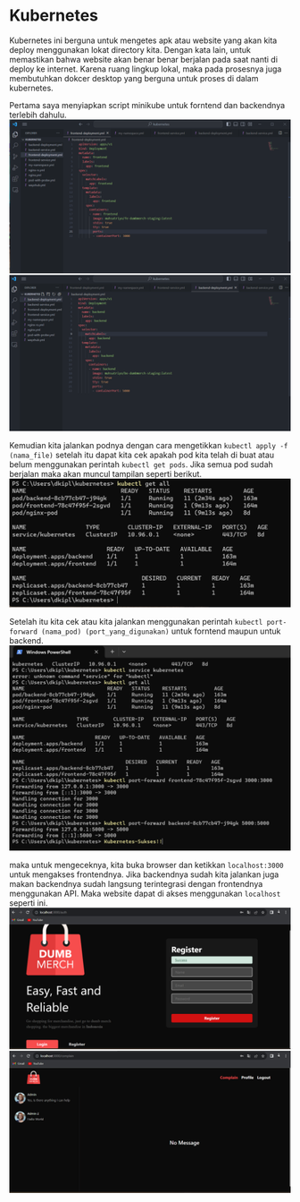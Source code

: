 # Kubernetes

Kubernetes ini berguna untuk mengetes apk atau website yang akan kita deploy menggunakan lokat directory kita. Dengan kata lain, untuk memastikan bahwa website akan benar benar berjalan pada saat nanti di deploy ke internet. Karena ruang lingkup lokal, maka pada prosesnya juga membutuhkan dokcer desktop yang berguna untuk proses di dalam kubernetes.

Pertama saya menyiapkan script minikube untuk forntend dan backendnya terlebih dahulu.
![alt text](https://github.com/MuhSatriyo/devops17-finaltask-MuhSatriyo/blob/main/7.%20Kubernetes/Documentation/1.png)
![alt text](https://github.com/MuhSatriyo/devops17-finaltask-MuhSatriyo/blob/main/7.%20Kubernetes/Documentation/2.png)

Kemudian kita jalankan podnya dengan cara mengetikkan `kubectl apply -f (nama_file)` setelah itu dapat kita cek apakah pod kita telah di buat atau belum menggunakan perintah `kubectl get pods`. Jika semua pod sudah berjalan maka akan muncul tampilan seperti berikut.
![alt text](https://github.com/MuhSatriyo/devops17-finaltask-MuhSatriyo/blob/main/7.%20Kubernetes/Documentation/3.png)

Setelah itu kita cek atau kita jalankan menggunakan perintah `kubectl port-forward (nama_pod) (port_yang_digunakan)` untuk forntend maupun untuk backend.
![alt text](https://github.com/MuhSatriyo/devops17-finaltask-MuhSatriyo/blob/main/7.%20Kubernetes/Documentation/4.png)

maka untuk mengeceknya, kita buka browser dan ketikkan `localhost:3000` untuk mengakses frontendnya. Jika backendnya sudah kita jalankan juga makan backendnya sudah langsung terintegrasi dengan frontendnya menggunakan API. Maka website dapat di akses menggunakan `localhost` seperti ini.
![alt text](https://github.com/MuhSatriyo/devops17-finaltask-MuhSatriyo/blob/main/7.%20Kubernetes/Documentation/5.png)
![alt text](https://github.com/MuhSatriyo/devops17-finaltask-MuhSatriyo/blob/main/7.%20Kubernetes/Documentation/6.png)
